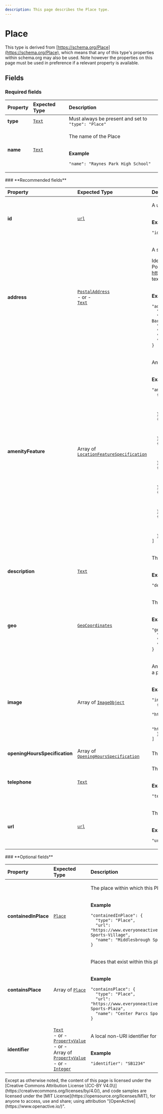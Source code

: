 ```yaml
---
description: This page describes the Place type.
---
```


# Place

This type is derived from [https://schema.org/Place](https://schema.org/Place), which means that any of this type's properties within schema.org may also be used. Note however the properties on this page must be used in preference if a relevant property is available.

## **Fields**

### **Required fields**

<table>
  <thead>
    <tr>
      <th style="text-align:left">Property</th>
      <th style="text-align:left">Expected Type</th>
      <th style="text-align:left">Description</th>
    </tr>
  </thead>
  <tbody>
    <tr>
      <td style="text-align:left"><b>type</b>
      </td>
      <td style="text-align:left"> <a href="https://schema.org/Text"><code>Text</code></a>
      </td>
      <td style="text-align:left">Must always be present and set to <code>&quot;type&quot;: &quot;Place&quot;</code>
      </td>
    </tr>
    <tr>
      <td style="text-align:left"><b>name</b>
      </td>
      <td style="text-align:left"> <a href="https://schema.org/Text"><code>Text</code></a>
      </td>
      <td style="text-align:left">
        <p>The name of the Place</p>
        <p>
          <br /><b>Example</b>
        </p>
        <p><code>&quot;name&quot;: &quot;Raynes Park High School&quot;</code>
        </p>
      </td>
    </tr>
  </tbody>
</table>### **Recommended fields**

<table>
  <thead>
    <tr>
      <th style="text-align:left">Property</th>
      <th style="text-align:left">Expected Type</th>
      <th style="text-align:left">Description</th>
    </tr>
  </thead>
  <tbody>
    <tr>
      <td style="text-align:left"><b>id</b>
      </td>
      <td style="text-align:left"> <a href="https://schema.org/url"><code>url</code></a>
      </td>
      <td style="text-align:left">
        <p>A unique url based identifier for the record</p>
        <p>
          <br /><b>Example</b>
        </p>
        <p><code>&quot;id&quot;: &quot;https://example.com/place/12345&quot;</code>
        </p>
      </td>
    </tr>
    <tr>
      <td style="text-align:left"><b>address</b>
      </td>
      <td style="text-align:left"> <a href="https://developer.openactive.io/data-model/types/postaladdress"><code>PostalAddress</code></a>
        <br
        />- or -
        <br /><a href="https://schema.org/Text"><code>Text</code></a>
      </td>
      <td style="text-align:left">
        <p>A structured PostalAddress object for the Place.</p>
        <p>Ideally the address should be provided using the PostalAddress structured
          format. Google Reserve requires <a href="https://schema.org/PostalAddress">https://schema.org/PostalAddress</a> and
          will not accept plain text addresses.</p>
        <p>
          <br /><b>Example</b>
        </p>
        <p><code>&quot;address&quot;: {<br />  &quot;type&quot;: &quot;PostalAddress&quot;,<br />  &quot;streetAddress&quot;: &quot;Raynes Park High School, 46A West Barnes Lane&quot;,<br />  &quot;addressLocality&quot;: &quot;New Malden&quot;,<br />  &quot;addressRegion&quot;: &quot;London&quot;,<br />  &quot;postalCode&quot;: &quot;NW5 3DU&quot;,<br />  &quot;addressCountry&quot;: &quot;GB&quot;<br />}</code>
        </p>
      </td>
    </tr>
    <tr>
      <td style="text-align:left"><b>amenityFeature</b>
      </td>
      <td style="text-align:left">Array of <a href="https://developer.openactive.io/data-model/types/locationfeaturespecification"><code>LocationFeatureSpecification</code></a>
      </td>
      <td style="text-align:left">
        <p>An array listing the Ammenities of the Place.</p>
        <p>
          <br /><b>Example</b>
        </p>
        <p><code>&quot;amenityFeature&quot;: [<br />  {<br />    &quot;name&quot;: &quot;Changing Facilities&quot;,<br />    &quot;value&quot;: true,<br />    &quot;type&quot;: &quot;ChangingFacilities&quot;<br />  },<br />  {<br />    &quot;name&quot;: &quot;Showers&quot;,<br />    &quot;value&quot;: false,<br />    &quot;type&quot;: &quot;Showers&quot;<br />  },<br />  {<br />    &quot;name&quot;: &quot;Lockers&quot;,<br />    &quot;value&quot;: true,<br />    &quot;type&quot;: &quot;Lockers&quot;<br />  },<br />  {<br />    &quot;name&quot;: &quot;Towels&quot;,<br />    &quot;value&quot;: false,<br />    &quot;type&quot;: &quot;Towels&quot;<br />  },<br />  {<br />    &quot;name&quot;: &quot;Creche&quot;,<br />    &quot;value&quot;: false,<br />    &quot;type&quot;: &quot;Creche&quot;<br />  },<br />  {<br />    &quot;name&quot;: &quot;Parking&quot;,<br />    &quot;value&quot;: true,<br />    &quot;type&quot;: &quot;Parking&quot;<br />  }<br />]</code>
        </p>
      </td>
    </tr>
    <tr>
      <td style="text-align:left"><b>description</b>
      </td>
      <td style="text-align:left"> <a href="https://schema.org/Text"><code>Text</code></a>
      </td>
      <td style="text-align:left">
        <p>The description of the Place</p>
        <p>
          <br /><b>Example</b>
        </p>
        <p><code>&quot;description&quot;: &quot;Raynes Park High School in London&quot;</code>
        </p>
      </td>
    </tr>
    <tr>
      <td style="text-align:left"><b>geo</b>
      </td>
      <td style="text-align:left"> <a href="https://developer.openactive.io/data-model/types/geocoordinates"><code>GeoCoordinates</code></a>
      </td>
      <td style="text-align:left">
        <p>The geo coordinates of the Place.</p>
        <p>
          <br /><b>Example</b>
        </p>
        <p><code>&quot;geo&quot;: {<br />  &quot;latitude&quot;: 51.4034423828125,<br />  &quot;longitude&quot;: -0.2369088977575302,<br />  &quot;type&quot;: &quot;GeoCoordinates&quot;<br />}</code>
        </p>
      </td>
    </tr>
    <tr>
      <td style="text-align:left"><b>image</b>
      </td>
      <td style="text-align:left">Array of <a href="https://developer.openactive.io/data-model/types/imageobject"><code>ImageObject</code></a>
      </td>
      <td style="text-align:left">
        <p>An image or photo that depicts the place, e.g. a photo taken at a previous
          event.</p>
        <p>
          <br /><b>Example</b>
        </p>
        <p><code>&quot;image&quot;: [<br />  {<br />    &quot;thumbnail&quot;: &quot;http://example.com/static/image/speedball_thumbnail.jpg&quot;,<br />    &quot;type&quot;: &quot;ImageObject&quot;,<br />    &quot;url&quot;: &quot;http://example.com/static/image/speedball_large.jpg&quot;<br />  }<br />]</code>
        </p>
      </td>
    </tr>
    <tr>
      <td style="text-align:left"><b>openingHoursSpecification</b>
      </td>
      <td style="text-align:left">Array of <a href="https://developer.openactive.io/data-model/types/openinghoursspecification"><code>OpeningHoursSpecification</code></a>
      </td>
      <td style="text-align:left">The times the Place is open</td>
    </tr>
    <tr>
      <td style="text-align:left"><b>telephone</b>
      </td>
      <td style="text-align:left"> <a href="https://schema.org/Text"><code>Text</code></a>
      </td>
      <td style="text-align:left">
        <p>The telephone number for the Place</p>
        <p>
          <br /><b>Example</b>
        </p>
        <p><code>&quot;telephone&quot;: &quot;01253 473934&quot;</code>
        </p>
      </td>
    </tr>
    <tr>
      <td style="text-align:left"><b>url</b>
      </td>
      <td style="text-align:left"> <a href="https://schema.org/url"><code>url</code></a>
      </td>
      <td style="text-align:left">
        <p>The website for the Place</p>
        <p>
          <br /><b>Example</b>
        </p>
        <p><code>&quot;url&quot;: &quot;http://www.rphs.org.uk/&quot;</code>
        </p>
      </td>
    </tr>
  </tbody>
</table>### **Optional fields**

<table>
  <thead>
    <tr>
      <th style="text-align:left">Property</th>
      <th style="text-align:left">Expected Type</th>
      <th style="text-align:left">Description</th>
    </tr>
  </thead>
  <tbody>
    <tr>
      <td style="text-align:left"><b>containedInPlace</b>
      </td>
      <td style="text-align:left"> <a href="https://developer.openactive.io/data-model/types/place"><code>Place</code></a>
      </td>
      <td style="text-align:left">
        <p>The place within which this Place exists</p>
        <p>
          <br /><b>Example</b>
        </p>
        <p><code>&quot;containedInPlace&quot;: {<br />  &quot;type&quot;: &quot;Place&quot;,<br />  &quot;url&quot;: &quot;https://www.everyoneactive.com/centres/Middlesbrough-Sports-Village&quot;,<br />  &quot;name&quot;: &quot;Middlesbrough Sports Village&quot;<br />}</code>
        </p>
      </td>
    </tr>
    <tr>
      <td style="text-align:left"><b>containsPlace</b>
      </td>
      <td style="text-align:left">Array of <a href="https://developer.openactive.io/data-model/types/place"><code>Place</code></a>
      </td>
      <td style="text-align:left">
        <p>Places that exist within this place</p>
        <p>
          <br /><b>Example</b>
        </p>
        <p><code>&quot;containsPlace&quot;: {<br />  &quot;type&quot;: &quot;Place&quot;,<br />  &quot;url&quot;: &quot;https://www.everyoneactive.com/centres/Center-Parcs-Sports-Plaza&quot;,<br />  &quot;name&quot;: &quot;Center Parcs Sports Plaza&quot;<br />}</code>
        </p>
      </td>
    </tr>
    <tr>
      <td style="text-align:left"><b>identifier</b>
      </td>
      <td style="text-align:left"> <a href="https://schema.org/Text"><code>Text</code></a>
        <br />- or -
        <br /><a href="https://developer.openactive.io/data-model/types/propertyvalue"><code>PropertyValue</code></a>
        <br
        />- or -
        <br />Array of <a href="https://developer.openactive.io/data-model/types/propertyvalue"><code>PropertyValue</code></a>
        <br
        />- or -
        <br /><a href="https://schema.org/Integer"><code>Integer</code></a>
      </td>
      <td style="text-align:left">
        <p>A local non-URI identifier for the resource</p>
        <p>
          <br /><b>Example</b>
        </p>
        <p><code>&quot;identifier&quot;: &quot;SB1234&quot;</code>
        </p>
      </td>
    </tr>
  </tbody>
</table>Except as otherwise noted, the content of this page is licensed under the [Creative Commons Attribution License \(CC-BY V4.0\)](https://creativecommons.org/licenses/by/4.0/), and code samples are licensed under the [MIT License](https://opensource.org/licenses/MIT), for anyone to access, use and share; using attribution "[OpenActive](https://www.openactive.io/)".

